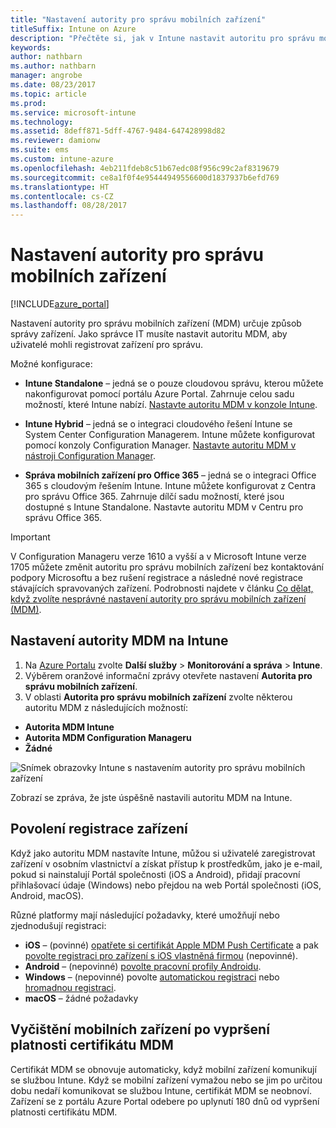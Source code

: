 ```yaml
---
title: "Nastavení autority pro správu mobilních zařízení"
titleSuffix: Intune on Azure
description: "Přečtěte si, jak v Intune nastavit autoritu pro správu mobilních zařízení. \""
keywords: 
author: nathbarn
ms.author: nathbarn
manager: angrobe
ms.date: 08/23/2017
ms.topic: article
ms.prod: 
ms.service: microsoft-intune
ms.technology: 
ms.assetid: 8deff871-5dff-4767-9484-647428998d82
ms.reviewer: damionw
ms.suite: ems
ms.custom: intune-azure
ms.openlocfilehash: 4eb211fdeb8c51b67edc08f956c99c2af8319679
ms.sourcegitcommit: ce8a1f0f4e95444949556600d1837937b6efd769
ms.translationtype: HT
ms.contentlocale: cs-CZ
ms.lasthandoff: 08/28/2017
---
```

# <a name="set-the-mobile-device-management-authority"></a>Nastavení autority pro správu mobilních zařízení

[!INCLUDE[azure_portal](./includes/azure_portal.md)]

Nastavení autority pro správu mobilních zařízení (MDM) určuje způsob správy zařízení. Jako správce IT musíte nastavit autoritu MDM, aby uživatelé mohli registrovat zařízení pro správu.

Možné konfigurace:

- **Intune Standalone** – jedná se o pouze cloudovou správu, kterou můžete nakonfigurovat pomocí portálu Azure Portal. Zahrnuje celou sadu možností, které Intune nabízí. [Nastavte autoritu MDM v konzole Intune](#set-mdm-authority-to-intune).

- **Intune Hybrid** – jedná se o integraci cloudového řešení Intune se System Center Configuration Managerem. Intune můžete konfigurovat pomocí konzoly Configuration Manager. [Nastavte autoritu MDM v nástroji Configuration Manager](https://docs.microsoft.com/sccm/mdm/deploy-use/configure-intune-subscription).

- **Správa mobilních zařízení pro Office 365** – jedná se o integraci Office 365 s cloudovým řešením Intune. Intune můžete konfigurovat z Centra pro správu Office 365. Zahrnuje dílčí sadu možností, které jsou dostupné s Intune Standalone. Nastavte autoritu MDM v Centru pro správu Office 365.

>[!IMPORTANT]    
V Configuration Manageru verze 1610 a vyšší a v Microsoft Intune verze 1705 můžete změnit autoritu pro správu mobilních zařízení bez kontaktování podpory Microsoftu a bez rušení registrace a následné nové registrace stávajících spravovaných zařízení. Podrobnosti najdete v článku [Co dělat, když zvolíte nesprávné nastavení autority pro správu mobilních zařízení (MDM)](/intune-classic/deploy-use/prerequisites-for-enrollment#what-to-do-if-you-choose-the-wrong-mdm-authority-setting).

## <a name="set-mdm-authority-to-intune"></a>Nastavení autority MDM na Intune

1. Na [Azure Portalu](https://portal.azure.com) zvolte **Další služby** > **Monitorování a správa** > **Intune**.
2. Výběrem oranžové informační zprávy otevřete nastavení **Autorita pro správu mobilních zařízení**.
3. V oblasti **Autorita pro správu mobilních zařízení** zvolte některou autoritu MDM z následujících možností:
  - **Autorita MDM Intune**
  - **Autorita MDM Configuration Manageru**
  - **Žádné**

  ![Snímek obrazovky Intune s nastavením autority pro správu mobilních zařízení](media/set-mdm-auth.png)

  Zobrazí se zpráva, že jste úspěšně nastavili autoritu MDM na Intune.

## <a name="enable-device-enrollment"></a>Povolení registrace zařízení

Když jako autoritu MDM nastavíte Intune, můžou si uživatelé zaregistrovat zařízení v osobním vlastnictví a získat přístup k prostředkům, jako je e-mail, pokud si nainstalují Portál společnosti (iOS a Android), přidají pracovní přihlašovací údaje (Windows) nebo přejdou na web Portál společnosti (iOS, Android, macOS).

Různé platformy mají následující požadavky, které umožňují nebo zjednodušují registraci:
- **iOS** – (povinné) [opatřete si certifikát Apple MDM Push Certificate](apple-mdm-push-certificate-get.md) a pak [povolte registraci pro zařízení s iOS vlastněná firmou](ios-enroll.md) (nepovinné).
- **Android** – (nepovinné) [povolte pracovní profily Androidu](android-enroll.md).
- **Windows** – (nepovinné) povolte [automatickou registraci](windows-enroll.md) nebo [hromadnou registraci](windows-bulk-enroll.md).
- **macOS** – žádné požadavky


## <a name="mobile-device-cleanup-after-mdm-certificate-expiration"></a>Vyčištění mobilních zařízení po vypršení platnosti certifikátu MDM

Certifikát MDM se obnovuje automaticky, když mobilní zařízení komunikují se službou Intune. Když se mobilní zařízení vymažou nebo se jim po určitou dobu nedaří komunikovat se službou Intune, certifikát MDM se neobnoví. Zařízení se z portálu Azure Portal odebere po uplynutí 180 dnů od vypršení platnosti certifikátu MDM.
